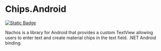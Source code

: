 # Chips.Android

[![Static Badge](https://img.shields.io/badge/NuGet-v1.0.1-blue)](https://www.nuget.org/packages/Chips.Android/)

Nachos is a library for Android that provides a custom TextView allowing users to enter text and create material chips in the text field. .NET Android binding.
